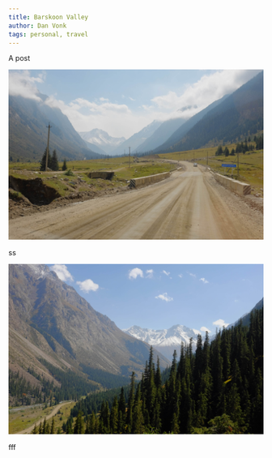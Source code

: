```yaml
---
title: Barskoon Valley
author: Dan Vonk
tags: personal, travel
---
```


A post

![The river down from Kel-Suu](/images/DSCF7947.JPG "fording required")

ss

![The Tien-Shan mountains](/images/DSCF7975.JPG "tien shan")

fff

